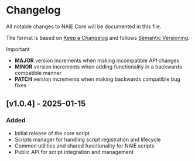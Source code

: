 # Changelog

All notable changes to NAIE Core will be documented in this file.

The format is based on [Keep a Changelog](https://keepachangelog.com/en/1.0.0/)
and follows [Semantic Versioning](https://semver.org/spec/v2.0.0.html).

> [!IMPORTANT]
>
> -   **MAJOR** version increments when making incompatible API changes
> -   **MINOR** version increments when adding functionality in a backwards compatible manner
> -   **PATCH** version increments when making backwards compatible bug fixes

## [v1.0.4] - 2025-01-15

### Added

-   Initial release of the core script
-   Scripts manager for handling script registration and lifecycle
-   Common utilities and shared functionality for NAIE scripts
-   Public API for script integration and management
